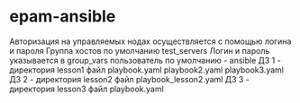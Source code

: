 # epam-ansible <br>
Авторизация на управляемых нодах осуществляется с помощью логина и пароля
Группа хостов по умолчанию test_servers
Логин и пароль указывается в group_vars
пользователь по умолчанию - ansible
ДЗ 1 - директория lesson1 файл playbook.yaml playbook2.yaml playbook3.yaml
ДЗ 2 - директория lesson2 файл playbook_lesson2.yaml
ДЗ 3 - директория lesson3 файл playbook.yaml
